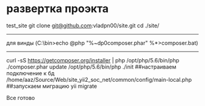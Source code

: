 # развертка проэкта
test_site
git clone git@github.com:vladpn00/site.git
cd ./site/
_____
для винды
(C:\bin>echo @php "%~dp0composer.phar" %*>composer.bat)
___

curl -sS https://getcomposer.org/installer | php
/opt/php/5.6/bin/php ./composer.phar update
/opt/php/5.6/bin/php ./init 
##настраиваем подключение к бд
/home/aaz/Source/Web/site_yii2_soc_net/common/config/main-local.php
##запускаем миграцию
yii migrate

Все готово